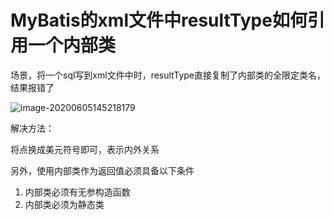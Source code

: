 # MyBatis的xml文件中resultType如何引用一个内部类

场景，将一个sql写到xml文件中时，resultType直接复制了内部类的全限定类名，结果报错了

![image-20200605145218179](https://typora-1301192342.cos.ap-guangzhou.myqcloud.com/img/20200605145226.png)

解决方法：

将点换成美元符号即可，表示内外关系

另外，使用内部类作为返回值必须具备以下条件

1. 内部类必须有无参构造函数
2. 内部类必须为静态类